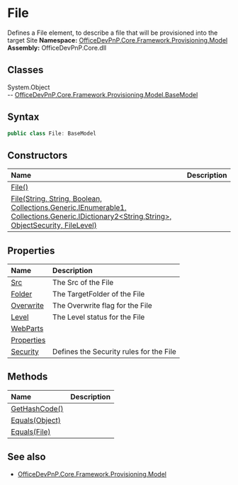 # File
Defines a File element, to describe a file that will be provisioned into the target Site
**Namespace:** [OfficeDevPnP.Core.Framework.Provisioning.Model](OfficeDevPnP.Core.Framework.Provisioning.Model.md)  
**Assembly:** OfficeDevPnP.Core.dll  
## Classes
System.Object  
-- [OfficeDevPnP.Core.Framework.Provisioning.Model.BaseModel](OfficeDevPnP.Core.Framework.Provisioning.Model.BaseModel.md)
## Syntax
```C#
public class File: BaseModel
```
## Constructors
|**Name**|**Description**|
|:-----|:-----|
| [File()](Fileconstructor1details.md) | 
| [File(String, String, Boolean, Collections.Generic.IEnumerable1<WebPart>, Collections.Generic.IDictionary2<String,String>, ObjectSecurity, FileLevel)](Fileconstructor1details.md) | 
## Properties
|**Name**|**Description**|
|:-----|:-----|
| [Src](File.Src.md) | The Src of the File
| [Folder](File.Folder.md) | The TargetFolder of the File
| [Overwrite](File.Overwrite.md) | The Overwrite flag for the File
| [Level](File.Level.md) | The Level status for the File
| [WebParts](File.WebParts.md) | 
| [Properties](File.Properties.md) | 
| [Security](File.Security.md) | Defines the Security rules for the File
## Methods
|**Name**|**Description**|
|:-----|:-----|
| [GetHashCode()](FileGetHashCode.md) | 
| [Equals(Object)](FileEqualsObject.md) | 
| [Equals(File)](FileEqualsFile.md) | 
## See also
- [OfficeDevPnP.Core.Framework.Provisioning.Model](OfficeDevPnP.Core.Framework.Provisioning.Model.md)
